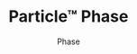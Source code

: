 ---
title: "Particle™ Phase"
image_primary: "img/Arktura-Particle-Phase-Ceiling-Feature-Image-v2-1-1600x1600.png"
image_secondary: "img/Arktura-Particle-Phase-airport-wide-Backlit-scaled.jpg"
description: "Particle%u2122%20Phase%20creates%20a%20diffused%20checkerboard%20of%20micro-perforations%20by%20replicating%20pixelization%20of%20a%20pattern.%A0%20Like%20our%20Vapor%AE%20Family%20of%20Products%2C%20these%20are%20fully%20compatible%20with%20Arktura%27s%20Vertika%AE%20wall%20channel%20and%20standard%20grid%20systems%2C%20to%20make%20installation%20of%20unique%20tiles%20across%20walls%20and%20ceilings%20effortless.%20Add%20available%20custom%20colors%2C%20non-woven%20acoustic%20fabric%20backers%2C%20to%20reduce%20noise%2C%20and%20Arktura%27s%20integrated%20lighting%2C%20and%20the%20possibilities%20are%20truly%20endless."
designer: "Arktura"
subtitle: "Phase"
href: "https://arktura.com/product/particle-phase/"
tags: 
  - "arktura"
  - "Acoustic"
  - "Ceiling Panels"
  - "Lighting"
  - "Wall Panels"
  - "wall-panels"
category: "wall-panels"
manufacturer: "Arktura"
slug: "/manufacturers/arktura/wall-panels/arktura-particle-phase"
---